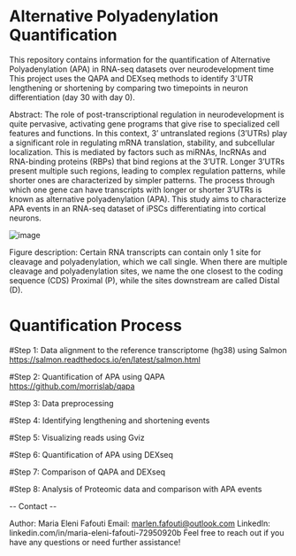 # Alternative Polyadenylation Quantification
This repository contains information for the quantification of Alternative Polyadenylation (APA) in RNA-seq datasets over neurodevelopment time 
This project uses the QAPA and DEXseq methods to identify 3'UTR lengthening or shortening by comparing two timepoints in neuron differentiation (day 30 with day 0). 

Abstract: The role of post-transcriptional regulation in neurodevelopment is quite pervasive, activating gene programs that give rise to specialized cell 
features and functions. In this context, 3’ untranslated regions (3’UTRs) play a significant role in regulating mRNA translation, stability, and subcellular 
localization. This is mediated by factors such as miRNAs, lncRNAs and RNA-binding proteins (RBPs) that bind regions at the 3’UTR. Longer 3’UTRs present 
multiple such regions, leading to complex regulation patterns, while shorter ones are characterized by simpler patterns. The process through which one 
gene can have transcripts with longer or shorter 3’UTRs is known as alternative polyadenylation (APA). This study aims to characterize APA events in an 
RNA-seq dataset of iPSCs differentiating into cortical neurons. 

![image](https://github.com/neurogeek03/Thesis_Alternative_Polyadenylation/assets/148254213/ac313eb3-544a-4d46-a5fa-4fd504399dcb)

Figure description: Certain RNA transcripts can contain only 1 site for cleavage and polyadenylation, which we call single. When there are multiple cleavage and 
polyadenylation sites, we name the one closest to the coding sequence (CDS) Proximal (P), while the sites downstream are called Distal (D). 

# Quantification Process 

#Step 1: Data alignment to the reference transcriptome (hg38) using Salmon https://salmon.readthedocs.io/en/latest/salmon.html 

#Step 2: Quantification of APA using QAPA https://github.com/morrislab/qapa 

#Step 3: Data preprocessing 
  
#Step 4: Identifying lengthening and shortening events 

#Step 5: Visualizing reads using Gviz 

#Step 6: Quantification of APA using DEXseq 

#Step 7: Comparison of QAPA and DEXseq 

#Step 8: Analysis of Proteomic data and comparison with APA events 

-- Contact --

Author: Maria Eleni Fafouti
Email: marlen.fafouti@outlook.com
LinkedIn: linkedin.com/in/maria-eleni-fafouti-72950920b 
Feel free to reach out if you have any questions or need further assistance!
